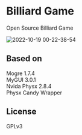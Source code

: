 # Billiard Game
Open Source Billiard Game  
  
![2022-10-19 00-22-38-54](https://user-images.githubusercontent.com/21171007/196489410-2b1de58c-3c8d-40c4-8357-53506e09b4bf.png)


## Based on  
Mogre 1.7.4  
MyGUI 3.0.1  
Nvida Physx 2.8.4  
Physx Candy Wrapper  

## License  
GPLv3  
